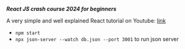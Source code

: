 ***React JS crash course 2024 for beginners***

A very simple and well explained React tutorial on Youtube:
[link](https://youtu.be/HVFSgIVXcD4?si=f-Txw9bjCMwHFXSj)


- `npm start`
- `npx json-server --watch db.json --port 3001` to run json server